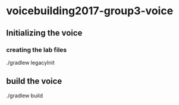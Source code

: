 # voicebuilding2017-group3-voice

## Initializing the voice
### creating the lab files
./gradlew legacyInit

## build the voice
./gradlew build

